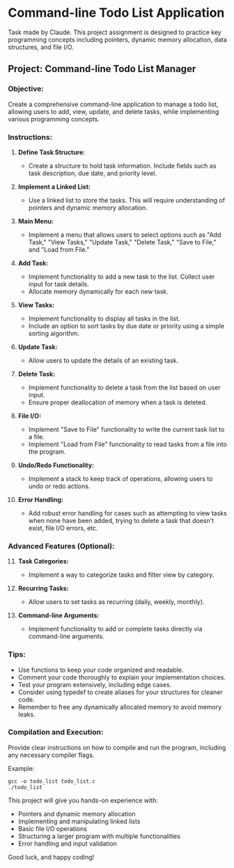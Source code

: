 # Command-line Todo List Application

Task made by Claude.
This project assignment is designed to practice key programming concepts including pointers, dynamic memory allocation, data structures, and file I/O.

## Project: Command-line Todo List Manager

### Objective:
Create a comprehensive command-line application to manage a todo list, allowing users to add, view, update, and delete tasks, while implementing various programming concepts.

### Instructions:

1. **Define Task Structure:**
   - Create a structure to hold task information. Include fields such as task description, due date, and priority level.

2. **Implement a Linked List:**
   - Use a linked list to store the tasks. This will require understanding of pointers and dynamic memory allocation.

3. **Main Menu:**
   - Implement a menu that allows users to select options such as "Add Task," "View Tasks," "Update Task," "Delete Task," "Save to File," and "Load from File."

4. **Add Task:**
   - Implement functionality to add a new task to the list. Collect user input for task details.
   - Allocate memory dynamically for each new task.

5. **View Tasks:**
   - Implement functionality to display all tasks in the list.
   - Include an option to sort tasks by due date or priority using a simple sorting algorithm.

6. **Update Task:**
   - Allow users to update the details of an existing task.

7. **Delete Task:**
   - Implement functionality to delete a task from the list based on user input.
   - Ensure proper deallocation of memory when a task is deleted.

8. **File I/O:**
   - Implement "Save to File" functionality to write the current task list to a file.
   - Implement "Load from File" functionality to read tasks from a file into the program.

9. **Undo/Redo Functionality:**
   - Implement a stack to keep track of operations, allowing users to undo or redo actions.

10. **Error Handling:**
    - Add robust error handling for cases such as attempting to view tasks when none have been added, trying to delete a task that doesn't exist, file I/O errors, etc.

### Advanced Features (Optional):

11. **Task Categories:**
    - Implement a way to categorize tasks and filter view by category.

12. **Recurring Tasks:**
    - Allow users to set tasks as recurring (daily, weekly, monthly).

13. **Command-line Arguments:**
    - Implement functionality to add or complete tasks directly via command-line arguments.

### Tips:

- Use functions to keep your code organized and readable.
- Comment your code thoroughly to explain your implementation choices.
- Test your program extensively, including edge cases.
- Consider using typedef to create aliases for your structures for cleaner code.
- Remember to free any dynamically allocated memory to avoid memory leaks.

### Compilation and Execution:

Provide clear instructions on how to compile and run the program, including any necessary compiler flags.

Example:
```
gcc -o todo_list todo_list.c
./todo_list
```

This project will give you hands-on experience with:
- Pointers and dynamic memory allocation
- Implementing and manipulating linked lists
- Basic file I/O operations
- Structuring a larger program with multiple functionalities
- Error handling and input validation

Good luck, and happy coding!
